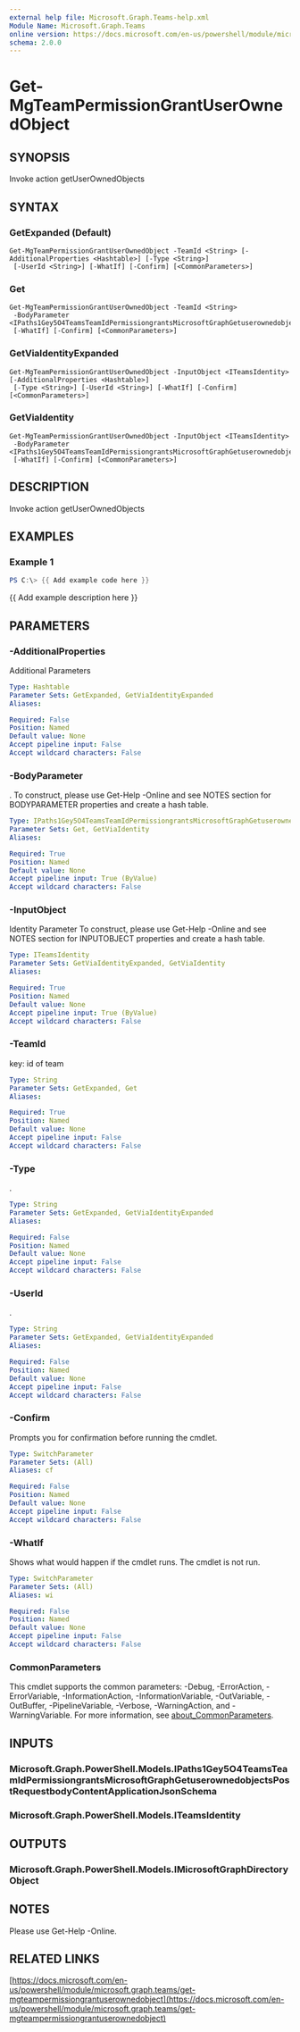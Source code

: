 ```yaml
---
external help file: Microsoft.Graph.Teams-help.xml
Module Name: Microsoft.Graph.Teams
online version: https://docs.microsoft.com/en-us/powershell/module/microsoft.graph.teams/get-mgteampermissiongrantuserownedobject
schema: 2.0.0
---
```


# Get-MgTeamPermissionGrantUserOwnedObject

## SYNOPSIS
Invoke action getUserOwnedObjects

## SYNTAX

### GetExpanded (Default)
```
Get-MgTeamPermissionGrantUserOwnedObject -TeamId <String> [-AdditionalProperties <Hashtable>] [-Type <String>]
 [-UserId <String>] [-WhatIf] [-Confirm] [<CommonParameters>]
```

### Get
```
Get-MgTeamPermissionGrantUserOwnedObject -TeamId <String>
 -BodyParameter <IPaths1Gey5O4TeamsTeamIdPermissiongrantsMicrosoftGraphGetuserownedobjectsPostRequestbodyContentApplicationJsonSchema>
 [-WhatIf] [-Confirm] [<CommonParameters>]
```

### GetViaIdentityExpanded
```
Get-MgTeamPermissionGrantUserOwnedObject -InputObject <ITeamsIdentity> [-AdditionalProperties <Hashtable>]
 [-Type <String>] [-UserId <String>] [-WhatIf] [-Confirm] [<CommonParameters>]
```

### GetViaIdentity
```
Get-MgTeamPermissionGrantUserOwnedObject -InputObject <ITeamsIdentity>
 -BodyParameter <IPaths1Gey5O4TeamsTeamIdPermissiongrantsMicrosoftGraphGetuserownedobjectsPostRequestbodyContentApplicationJsonSchema>
 [-WhatIf] [-Confirm] [<CommonParameters>]
```

## DESCRIPTION
Invoke action getUserOwnedObjects

## EXAMPLES

### Example 1
```powershell
PS C:\> {{ Add example code here }}
```

{{ Add example description here }}

## PARAMETERS

### -AdditionalProperties
Additional Parameters

```yaml
Type: Hashtable
Parameter Sets: GetExpanded, GetViaIdentityExpanded
Aliases:

Required: False
Position: Named
Default value: None
Accept pipeline input: False
Accept wildcard characters: False
```

### -BodyParameter
.
To construct, please use Get-Help -Online and see NOTES section for BODYPARAMETER properties and create a hash table.

```yaml
Type: IPaths1Gey5O4TeamsTeamIdPermissiongrantsMicrosoftGraphGetuserownedobjectsPostRequestbodyContentApplicationJsonSchema
Parameter Sets: Get, GetViaIdentity
Aliases:

Required: True
Position: Named
Default value: None
Accept pipeline input: True (ByValue)
Accept wildcard characters: False
```

### -InputObject
Identity Parameter
To construct, please use Get-Help -Online and see NOTES section for INPUTOBJECT properties and create a hash table.

```yaml
Type: ITeamsIdentity
Parameter Sets: GetViaIdentityExpanded, GetViaIdentity
Aliases:

Required: True
Position: Named
Default value: None
Accept pipeline input: True (ByValue)
Accept wildcard characters: False
```

### -TeamId
key: id of team

```yaml
Type: String
Parameter Sets: GetExpanded, Get
Aliases:

Required: True
Position: Named
Default value: None
Accept pipeline input: False
Accept wildcard characters: False
```

### -Type
.

```yaml
Type: String
Parameter Sets: GetExpanded, GetViaIdentityExpanded
Aliases:

Required: False
Position: Named
Default value: None
Accept pipeline input: False
Accept wildcard characters: False
```

### -UserId
.

```yaml
Type: String
Parameter Sets: GetExpanded, GetViaIdentityExpanded
Aliases:

Required: False
Position: Named
Default value: None
Accept pipeline input: False
Accept wildcard characters: False
```

### -Confirm
Prompts you for confirmation before running the cmdlet.

```yaml
Type: SwitchParameter
Parameter Sets: (All)
Aliases: cf

Required: False
Position: Named
Default value: None
Accept pipeline input: False
Accept wildcard characters: False
```

### -WhatIf
Shows what would happen if the cmdlet runs.
The cmdlet is not run.

```yaml
Type: SwitchParameter
Parameter Sets: (All)
Aliases: wi

Required: False
Position: Named
Default value: None
Accept pipeline input: False
Accept wildcard characters: False
```

### CommonParameters
This cmdlet supports the common parameters: -Debug, -ErrorAction, -ErrorVariable, -InformationAction, -InformationVariable, -OutVariable, -OutBuffer, -PipelineVariable, -Verbose, -WarningAction, and -WarningVariable. For more information, see [about_CommonParameters](http://go.microsoft.com/fwlink/?LinkID=113216).

## INPUTS

### Microsoft.Graph.PowerShell.Models.IPaths1Gey5O4TeamsTeamIdPermissiongrantsMicrosoftGraphGetuserownedobjectsPostRequestbodyContentApplicationJsonSchema
### Microsoft.Graph.PowerShell.Models.ITeamsIdentity
## OUTPUTS

### Microsoft.Graph.PowerShell.Models.IMicrosoftGraphDirectoryObject
## NOTES
Please use Get-Help -Online.

## RELATED LINKS

[https://docs.microsoft.com/en-us/powershell/module/microsoft.graph.teams/get-mgteampermissiongrantuserownedobject](https://docs.microsoft.com/en-us/powershell/module/microsoft.graph.teams/get-mgteampermissiongrantuserownedobject)

